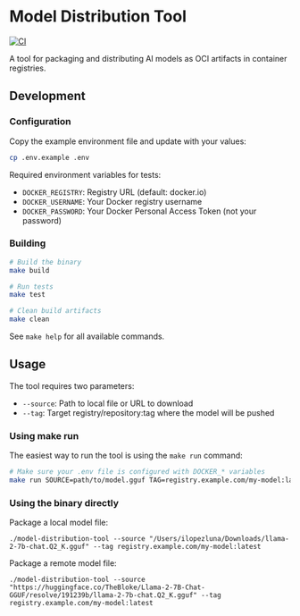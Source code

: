 # Model Distribution Tool

[![CI](https://github.com/docker/model-distribution/actions/workflows/ci.yml/badge.svg)](https://github.com/docker/model-distribution/actions/workflows/ci.yml)

A tool for packaging and distributing AI models as OCI artifacts in container registries.

## Development

### Configuration

Copy the example environment file and update with your values:

```bash
cp .env.example .env
```

Required environment variables for tests:
- `DOCKER_REGISTRY`: Registry URL (default: docker.io)
- `DOCKER_USERNAME`: Your Docker registry username
- `DOCKER_PASSWORD`: Your Docker Personal Access Token (not your password)

### Building

```bash
# Build the binary
make build

# Run tests
make test

# Clean build artifacts
make clean
```

See `make help` for all available commands.

## Usage

The tool requires two parameters:
- `--source`: Path to local file or URL to download
- `--tag`: Target registry/repository:tag where the model will be pushed

### Using make run

The easiest way to run the tool is using the `make run` command:

```bash
# Make sure your .env file is configured with DOCKER_* variables
make run SOURCE=path/to/model.gguf TAG=registry.example.com/my-model:latest
```

### Using the binary directly

Package a local model file:
```
./model-distribution-tool --source "/Users/ilopezluna/Downloads/llama-2-7b-chat.Q2_K.gguf" --tag registry.example.com/my-model:latest
```

Package a remote model file:
```
./model-distribution-tool --source "https://huggingface.co/TheBloke/Llama-2-7B-Chat-GGUF/resolve/191239b/llama-2-7b-chat.Q2_K.gguf" --tag registry.example.com/my-model:latest
```
